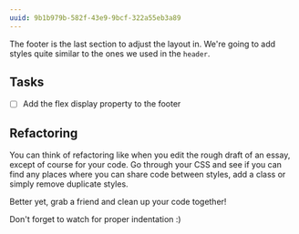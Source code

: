 ```yaml
---
uuid: 9b1b979b-582f-43e9-9bcf-322a55eb3a89
---
```


The footer is the last section to adjust the layout in. We're going to add styles quite similar
to the ones we used in the `header`.


## Tasks

- [ ] Add the flex display property to the footer


## Refactoring

You can think of refactoring like when you edit the rough draft of an essay, except of course
for your code. Go through your CSS and see if you can find any places where you can share code between
styles, add a class or simply remove duplicate styles.

Better yet, grab a friend and clean up your code together!

Don't forget to watch for proper indentation :)
